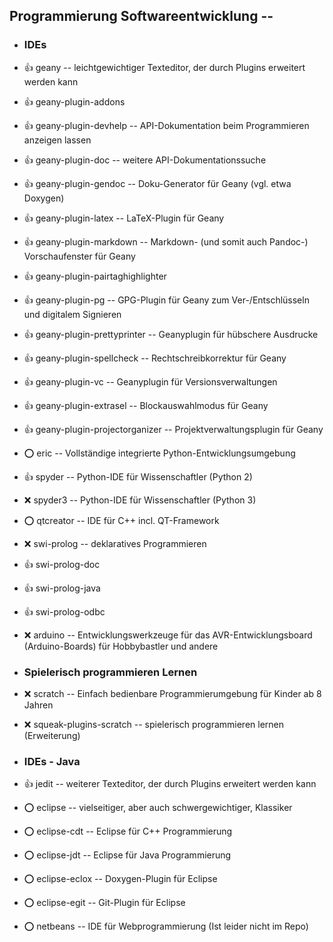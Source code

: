 ##  Programmierung Softwareentwicklung  --

- ###  IDEs

- :+1:  geany  -- leichtgewichtiger Texteditor, der durch Plugins erweitert werden kann
- :+1:  geany-plugin-addons
- :+1:  geany-plugin-devhelp  -- API-Dokumentation beim Programmieren anzeigen lassen
- :+1:  geany-plugin-doc  -- weitere API-Dokumentationssuche
- :+1:  geany-plugin-gendoc  -- Doku-Generator für Geany (vgl. etwa Doxygen)

[//]: # (Norman: Dies erscheint mir redundant, da bereits ein umfangreicherer LaTeX-Editor vorgesehen)
- :+1:  geany-plugin-latex  -- LaTeX-Plugin für Geany

- :+1:  geany-plugin-markdown  -- Markdown- (und somit auch Pandoc-) Vorschaufenster für Geany
- :+1:  geany-plugin-pairtaghighlighter
- :+1:  geany-plugin-pg  -- GPG-Plugin für Geany zum Ver-/Entschlüsseln und digitalem Signieren
- :+1:  geany-plugin-prettyprinter  -- Geanyplugin für hübschere Ausdrucke
- :+1:  geany-plugin-spellcheck  -- Rechtschreibkorrektur für Geany
- :+1:  geany-plugin-vc  -- Geanyplugin für Versionsverwaltungen
- :+1:  geany-plugin-extrasel  -- Blockauswahlmodus für Geany
- :+1:  geany-plugin-projectorganizer  -- Projektverwaltungsplugin für Geany

- :o:  eric  -- Vollständige integrierte Python-Entwicklungsumgebung
- :+1:  spyder  -- Python-IDE für Wissenschaftler (Python 2)
- :x:  spyder3  -- Python-IDE für Wissenschaftler (Python 3)

- :o:  qtcreator  -- IDE für C++ incl. QT-Framework

- :x:  swi-prolog  -- deklaratives Programmieren
- :+1:  swi-prolog-doc
- :+1:  swi-prolog-java
- :+1:  swi-prolog-odbc

- :x:  arduino  -- Entwicklungswerkzeuge für das AVR-Entwicklungsboard (Arduino-Boards) für Hobbybastler und andere

- ###  Spielerisch programmieren Lernen

- :x:  scratch  -- Einfach bedienbare Programmierumgebung für Kinder ab 8 Jahren
- :x:  squeak-plugins-scratch  -- spielerisch programmieren lernen (Erweiterung)

- ###  IDEs - Java

- :+1:  jedit  -- weiterer Texteditor, der durch Plugins erweitert werden kann

- :o:  eclipse  -- vielseitiger, aber auch schwergewichtiger, Klassiker
- :o:  eclipse-cdt  -- Eclipse für C++ Programmierung
- :o:  eclipse-jdt  -- Eclipse für Java Programmierung
- :o:  eclipse-eclox  -- Doxygen-Plugin für Eclipse
- :o:  eclipse-egit  -- Git-Plugin für Eclipse
- :o:  netbeans  -- IDE für Webprogrammierung (Ist leider nicht im Repo)
